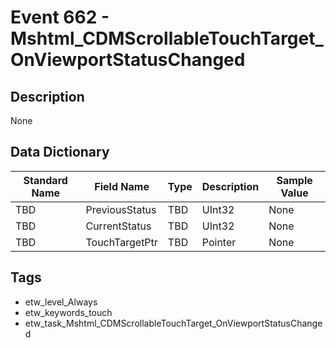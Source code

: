 # Event 662 - Mshtml_CDMScrollableTouchTarget_OnViewportStatusChanged

## Description
None

## Data Dictionary
|Standard Name|Field Name|Type|Description|Sample Value|
|---|---|---|---|---|
|TBD|PreviousStatus|TBD|UInt32|None|None|
|TBD|CurrentStatus|TBD|UInt32|None|None|
|TBD|TouchTargetPtr|TBD|Pointer|None|None|

## Tags
* etw_level_Always
* etw_keywords_touch
* etw_task_Mshtml_CDMScrollableTouchTarget_OnViewportStatusChanged